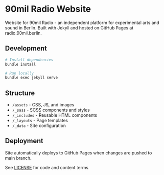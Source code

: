 # 90mil Radio Website

Website for 90mil Radio - an independent platform for experimental arts and sound in Berlin. Built with Jekyll and hosted on GitHub Pages at radio.90mil.berlin.

## Development

```bash
# Install dependencies
bundle install

# Run locally
bundle exec jekyll serve
```

## Structure
- `/assets` - CSS, JS, and images
- `/_sass` - SCSS components and styles
- `/_includes` - Reusable HTML components
- `/_layouts` - Page templates
- `/_data` - Site configuration

## Deployment
Site automatically deploys to GitHub Pages when changes are pushed to main branch.

See [LICENSE](LICENSE.md) for code and content terms.
